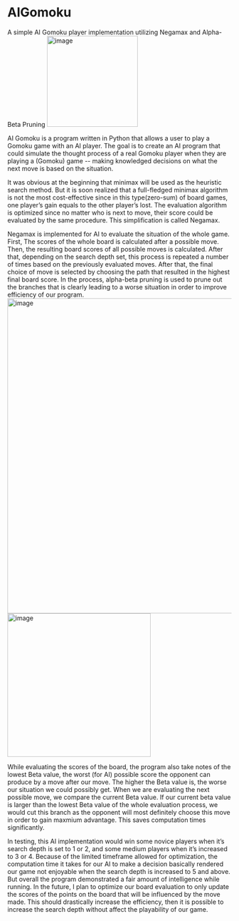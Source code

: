 # AIGomoku
A simple AI Gomoku player implementation utilizing Negamax and Alpha-Beta Pruning
<img width="204" alt="image" src="https://user-images.githubusercontent.com/16907613/212166047-7a1074a5-88e1-467e-867f-2d68a1aa52fa.png">

AI Gomoku is a program written in Python that allows a user to play a Gomoku game with an AI player. The goal is to create an AI program that could simulate the thought process of a real Gomoku player when they are playing a (Gomoku) game -- making knowledged decisions on what the next move is based on the situation.

It was obvious at the beginning that minimax will be used as the heuristic search method. But it is soon realized that a full-fledged minimax algorithm is not the most cost-effective since in this type(zero-sum) of board games, one player’s gain equals to the other player’s lost. The evaluation algorithm is optimized since no matter who is next to move, their score could be evaluated by the same procedure. This simplification is called Negamax.

Negamax is implemented for AI to evaluate the situation of the whole game. First, The scores of the whole board is calculated after a possible move. Then, the resulting board scores of all possible moves is calculated. After that, depending on the search depth set, this process is repeated a number of times based on the previously evaluated moves. After that, the final choice of move is selected by choosing the path that resulted in the highest final board score. In the process, alpha-beta pruning is used to prune out the branches that is clearly leading to a worse situation in order to improve efficiency of our program.
<img width="707" alt="image" src="https://user-images.githubusercontent.com/16907613/212166225-fcfc7426-3899-4175-a1ed-752f0cb76a5a.png">
<img width="322" alt="image" src="https://user-images.githubusercontent.com/16907613/212166269-cfbfc210-e685-4506-888b-29e9ef737260.png">

While evaluating the scores of the board, the program also take notes of the lowest Beta value, the worst (for AI) possible score the opponent can produce by a move after our move. The higher the Beta value is, the worse our situation we could possibly get. When we are evaluating the next possible move, we compare the current Beta value. If our current beta value is larger than the lowest Beta value of the whole evaluation process, we would cut this branch as the opponent will most definitely choose this move in order to gain maxmium advantage. This saves computation times significantly.

In testing, this AI implementation would win some novice players when it’s search depth is set to 1 or 2, and some medium players when it’s increased to 3 or 4. Because of the limited timeframe allowed for optimization, the computation time it takes for our AI to make a decision basically rendered our game not enjoyable when the search depth is increased to 5 and above. But overall the program demonstrated a fair amount of intelligence while running. In the future, I plan to optimize our board evaluation to only update the scores of the points on the board that will be influenced by the move made. This should drastically increase the efficiency, then it is possible to increase the search depth without affect the playability of our game.
